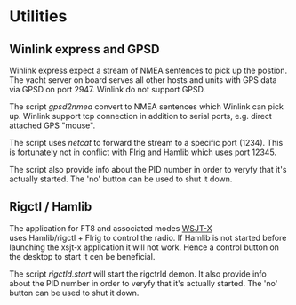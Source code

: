 # Utilities

## Winlink express and GPSD
Winlink express expect a stream of NMEA sentences to pick up
the postion. The yacht server on board serves all other hosts and 
units with GPS data via GPSD on port 2947. Winlink do not support
GPSD. 

The script *gpsd2nmea* convert to NMEA sentences which Winlink
can pick up. Winlink support tcp connection in addition to serial
ports, e.g. direct attached GPS "mouse". 

The script uses *netcat* to forward the stream to a specific port (1234). 
This is fortunately not in conflict with Flrig and Hamlib which uses 
port 12345. 

The script also provide info about the PID number in 
order to veryfy	that it's actually started. The	'no' button
can be used to shut it down.



## Rigctl / Hamlib
The application for FT8 and associated modes [WSJT-X](https://wsjt.sourceforge.io/index.html)  
uses Hamlib/rigctl + Flrig to control the radio. If Hamlib is not started before launching
the xsjt-x application it will not work. Hence a control button on the desktop to start
it cen be beneficial. 

The script *rigctld.start* will start the rigctrld demon. It also provide info
about the PID number in order to veryfy that it's actually started. The 'no' button
can be used to shut it down.





